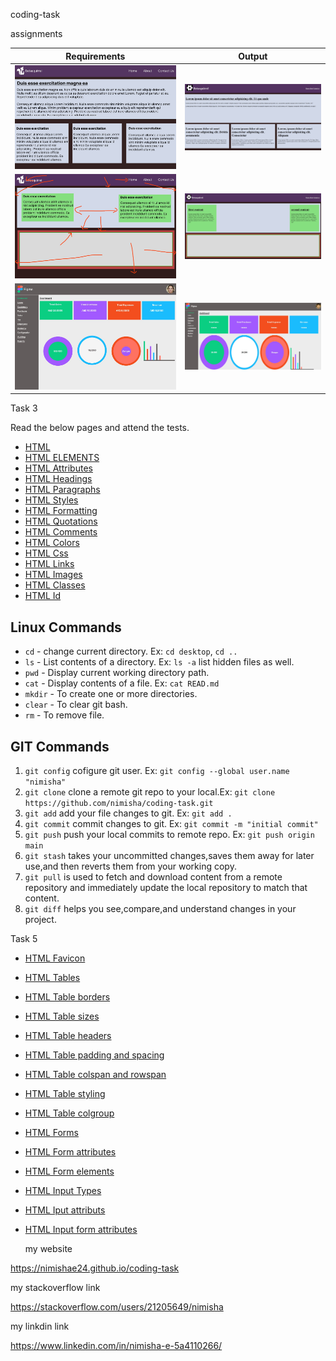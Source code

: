coding-task

assignments

| Requirements                     |  Output                         |
|----------------------------------|---------------------------------|
|![Task-1](screenshort/image-1.png)|![Task-1](screenshort/task-1.jpg)|    
|![Task-2](screenshort/image-2.png)|![Task-2](screenshort/task-2.jpg)| 
|![Task-4](screenshort/image-4.png)|![Task-4](screenshort/task-4.jpg)|


 Task 3

Read the below pages and attend the tests.

- [HTML](https://www.w3schools.com/html/default.asp)
- [HTML ELEMENTS](https://www.w3schools.com/html/html_elements.asp)
- [HTML Attributes](https://www.w3schools.com/html/html_attributes.asp)
- [HTML Headings](https://www.w3schools.com/html/html_headings.asp)
- [HTML Paragraphs](https://www.w3schools.com/html/html_paragraphs.asp)
- [HTML Styles](https://www.w3schools.com/html/html_styles.asp)
- [HTML Formatting](https://www.w3schools.com/html/html_formatting.asp)
- [HTML Quotations](https://www.w3schools.com/html/html_quotation_elements.asp)
- [HTML Comments](https://www.w3schools.com/html/html_comments.asp)
- [HTML Colors](https://www.w3schools.com/html/html_colors.asp)
- [HTML Css](https://www.w3schools.com/html/html_css.asp)
- [HTML Links](https://www.w3schools.com/html/html_links.asp)
- [HTML Images](https://www.w3schools.com/html/html_images.asp)
- [HTML Classes](https://www.w3schools.com/html/html_classes.asp)
- [HTML Id](https://www.w3schools.com/html/html_id.asp)

 ## Linux Commands

 - `cd` - change current directory. Ex: `cd desktop`, `cd ..`
 - `ls` - List contents of a directory. Ex: `ls -a` list hidden files as well.
 - `pwd` - Display current working directory path.
 - `cat` - Display contents of a file. Ex: `cat READ.md`
 - `mkdir` - To create one or more directories.
 - `clear` - To clear git bash.
 - `rm` - To remove file.


 ## GIT Commands

 1. `git config` cofigure git user. Ex: `git config --global user.name "nimisha"`
 2. `git clone` clone a remote git repo to your local.Ex: `git clone https://github.com/nimisha/coding-task.git`
 3. `git add` add your file changes to git. Ex: `git add .`
 4. `git commit` commit changes to git. Ex: `git commit -m "initial commit"`
 5. `git push`  push your local commits to remote repo. Ex: `git push origin main`
 6. `git stash` takes your uncommitted changes,saves them away for later use,and then reverts them from your working copy.
 7. `git pull` is used to fetch and download content from a remote repository and immediately update the local repository to match that content.
 8. `git diff` helps you see,compare,and understand changes in your project.

 Task 5
- [HTML Favicon](https://www.w3schools.com/html/html_favicon.asp)
- [HTML Tables](https://www.w3schools.com/html/html_tables.asp)
- [HTML Table borders](https://www.w3schools.com/html/html_table_borders.asp)
- [HTML Table sizes](https://www.w3schools.com/html/html_table_sizes.asp)
- [HTML Table headers](https://www.w3schools.com/html/html_table_headers.asp)
- [HTML Table padding and spacing](https://www.w3schools.com/html/html_table_padding_spacing.asp)
- [HTML Table colspan and rowspan](https://www.w3schools.com/html/html_table_colspan_rowspan.asp)
- [HTML Table styling](https://www.w3schools.com/html/html_table_styling.asp)
- [HTML Table colgroup](https://www.w3schools.com/html/html_table_colgroup.asp)
- [HTML Forms](https://www.w3schools.com/html/html_forms.asp)
- [HTML Form attributes](https://www.w3schools.com/html/html_forms_attributes.asp)
- [HTML Form elements](https://www.w3schools.com/html/html_form_elements.asp)
- [HTML Input Types](https://www.w3schools.com/html/html_form_input_types.asp)
- [HTML Iput attributs](https://www.w3schools.com/html/html_form_attributes.asp)
- [HTML Input form attributes](https://www.w3schools.com/html/html_form_attributes_form.asp)

  my website

 https://nimishae24.github.io/coding-task


my stackoverflow link

 https://stackoverflow.com/users/21205649/nimisha

 my linkdin link

 https://www.linkedin.com/in/nimisha-e-5a4110266/











 




